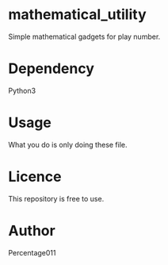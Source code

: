 # mathematical_utility
Simple mathematical gadgets for play number.
# Dependency
Python3
# Usage
What you do is only doing these file.
# Licence
This repository is free to use.
# Author
Percentage011
